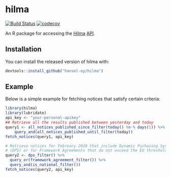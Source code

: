 # hilma

[![Build Status](https://travis-ci.org/hansel-oy/hilma.svg?branch=master)](https://travis-ci.org/hansel-oy/hilma)
[![codecov](https://codecov.io/gh/hansel-oy/hilma/branch/master/graphs/badge.svg)](https://codecov.io/gh/hansel-oy/hilma)

An R package for accessing the [Hilma](https://www.hankintailmoitukset.fi) [API](https://hns-hilma-prod-apim.portal.azure-api.net).

## Installation

You can install the released version of hilma with:

``` r
devtools::install_github("hansel-oy/hilma")
```

## Example

Below is a simple example for fetching notices that satisfy certain criteria:

``` r
library(hilma)
library(lubridate)
api_key <- "your-personal-apikey"
## Retrieve all the results published between yesterday and today
query1 <- all_notices_published_since_filter(today() %m-% days(1)) %>% 
    query_and(all_notices_published_until_filter(today))
fetch_notices(query1, api_key)

# Retrieve notices for February 2020 that include Dynamic Puchasing Systems
# (DPS) or for Framework Agreements that do not exceed the EU threshold
query2 <- dps_filter() %>% 
  query_or(framework_agreement_filter()) %>% 
  query_and(is_national_filter())
fetch_notices(query2, api_key)

```

